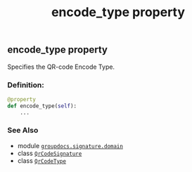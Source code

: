 ﻿---
title: encode_type property
second_title: GroupDocs.Signature for Python via .NET API References
description: 
type: docs
url: /python-net/groupdocs.signature.domain/qrcodesignature/encode_type/
is_root: false
weight: 70
---

## encode_type property


Specifies the QR-code Encode Type.
### Definition:
```python
@property
def encode_type(self):
    ...
```

### See Also
* module [`groupdocs.signature.domain`](../../)
* class [`QrCodeSignature`](/signature/python-net/groupdocs.signature.domain/qrcodesignature)
* class [`QrCodeType`](/signature/python-net/groupdocs.signature.domain/qrcodetype)
